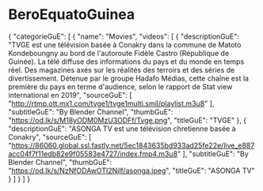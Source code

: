 # BeroEquatoGuinea
{
  "categorieGuE": [
    {
      "name": "Movies",
      "videos": [
        {
          "descriptionGuE": "TVGE est une télévision basée à Conakry dans la commune de Matoto Kondeboungny au bord de l'autoroute Fidèle Castro (République de Guinée). La télé diffuse des informations du pays et du monde en temps réel. Des magazines axés sur les réalités des terroirs et des séries de divertissement. Détenue par le groupe Hadafo Médias, cette chaîne est la première du pays en terme d'audience, selon le rapport de Stat view international en 2019",
          "sourceGuE": [
            "http://rtmp.ott.mx1.com/tvge1/tvge1multi.smil/playlist.m3u8"
          ],
          "subtitleGuE": "By Blender Channel",
          "thumbGuE": "https://od.lk/s/M18yODM0MzU3ODFf/Tvge.png",
          "titleGuE": "TVGE"
        },
        {
          "descriptionGuE": "ASONGA TV est une télévision chretienne basée à Conakry",
          "sourceGuE": [
            "https://86060.global.ssl.fastly.net/5ec1843635bd933ad25fe22e/live_e887acc04f7f11edb82e9f05583e4727/index.fmp4.m3u8"
          ],
          "subtitleGuE": "By Blender Channel",
          "thumbGuE": "https://od.lk/s/NzNfODAwOTI2Njlf/asonga.jpeg",
          "titleGuE": "ASONGA TV"
        }
      ]
    }
  ]
}
